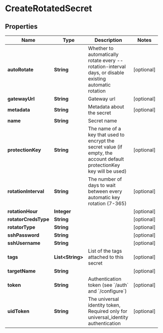 

# CreateRotatedSecret

## Properties

Name | Type | Description | Notes
------------ | ------------- | ------------- | -------------
**autoRotate** | **String** | Whether to automatically rotate every --rotation-interval days, or disable existing automatic rotation |  [optional]
**gatewayUrl** | **String** | Gateway url |  [optional]
**metadata** | **String** | Metadata about the secret |  [optional]
**name** | **String** | Secret name | 
**protectionKey** | **String** | The name of a key that used to encrypt the secret value (if empty, the account default protectionKey key will be used) |  [optional]
**rotationInterval** | **String** | The number of days to wait between every automatic key rotation (7-365) |  [optional]
**rotationHour** | **Integer** |  |  [optional]
**rotatorCredsType** | **String** |  |  [optional]
**rotatorType** | **String** |  |  [optional]
**sshPassword** | **String** |  |  [optional]
**sshUsername** | **String** |  |  [optional]
**tags** | **List&lt;String&gt;** | List of the tags attached to this secret |  [optional]
**targetName** | **String** |  |  [optional]
**token** | **String** | Authentication token (see &#x60;/auth&#x60; and &#x60;/configure&#x60;) |  [optional]
**uidToken** | **String** | The universal identity token, Required only for universal_identity authentication |  [optional]



